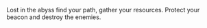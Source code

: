 Lost in the abyss find your path, gather your resources. Protect your beacon and destroy the enemies.